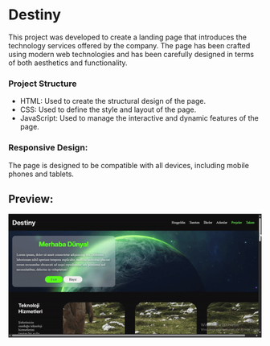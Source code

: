 # Destiny
 This project was developed to create a landing page that introduces the technology services offered by the company.
 The page has been crafted using modern web technologies and has been carefully designed in terms of both aesthetics and functionality.

### Project Structure

- HTML: Used to create the structural design of the page.
- CSS: Used to define the style and layout of the page.
- JavaScript: Used to manage the interactive and dynamic features of the page.

### Responsive Design:
The page is designed to be compatible with all devices, including mobile phones and tablets.

## Preview:
![](https://github.com/M-Humay/Destiny/blob/main/Destiny1-.gif)
